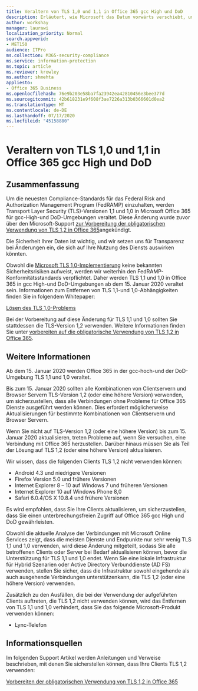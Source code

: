 ```yaml
---
title: Veraltern von TLS 1,0 und 1,1 in Office 365 gcc High und DoD
description: Erläutert, wie Microsoft das Datum vorwärts verschiebt, um die Unterstützung für TLS 1,1 und 1,0 in gcc-High-und DoD-Umgebungen in Office 365 zu beenden und die Verwendung von TLS 1,2 vorzubereiten.
author: workshay
manager: laurawi
localization_priority: Normal
search.appverid:
- MET150
audience: ITPro
ms.collection: M365-security-compliance
ms.service: information-protection
ms.topic: article
ms.reviewer: krowley
ms.author: shmehta
appliesto:
- Office 365 Business
ms.openlocfilehash: 76e9b203e58ba7fa23942ea42810456e3bee377d
ms.sourcegitcommit: 42b618231e9f608f3ae7226a313b0366601d0ea2
ms.translationtype: MT
ms.contentlocale: de-DE
ms.lasthandoff: 07/17/2020
ms.locfileid: "45158880"
---
```

# <a name="deprecating-tls-10-and-11-in-office-365-gcc-high-and-dod"></a>Veraltern von TLS 1,0 und 1,1 in Office 365 gcc High und DoD

## <a name="summary"></a>Zusammenfassung

Um die neuesten Compliance-Standards für das Federal Risk and Authorization Management Program (FedRAMP) einzuhalten, werden Transport Layer Security (TLS)-Versionen 1,1 und 1,0 in Microsoft Office 365 für gcc-High-und DoD-Umgebungen veraltet. Diese Änderung wurde zuvor über den Microsoft-Support [zur Vorbereitung der obligatorischen Verwendung von TLS 1,2 in Office 365](https://support.microsoft.com/help/4057306/preparing-for-tls-1-2-in-office-365)angekündigt.

Die Sicherheit Ihrer Daten ist wichtig, und wir setzen uns für Transparenz bei Änderungen ein, die sich auf Ihre Nutzung des Diensts auswirken könnten.

Obwohl die [Microsoft TLS 1,0-Implementierung](https://support.microsoft.com/help/3117336) keine bekannten Sicherheitsrisiken aufweist, werden wir weiterhin den FedRAMP-Konformitätsstandards verpflichtet. Daher werden TLS 1,1 und 1,0 in Office 365 in gcc High-und DoD-Umgebungen ab dem 15. Januar 2020 veraltet sein. Informationen zum Entfernen von TLS 1,1-und 1,0-Abhängigkeiten finden Sie in folgendem Whitepaper:

[Lösen des TLS 1,0-Problems](https://www.microsoft.com/download/details.aspx?id=55266)

Bei der Vorbereitung auf diese Änderung für TLS 1,1 und 1,0 sollten Sie stattdessen die TLS-Version 1,2 verwenden. Weitere Informationen finden Sie unter [vorbereiten auf die obligatorische Verwendung von TLS 1,2 in Office 365](https://support.microsoft.com/help/4057306/preparing-for-tls-1-2-in-office-365).

## <a name="more-information"></a>Weitere Informationen

Ab dem 15. Januar 2020 werden Office 365 in der gcc-hoch-und der DoD-Umgebung TLS 1,1 und 1,0 veraltet.

Bis zum 15. Januar 2020 sollten alle Kombinationen von Clientservern und Browser Servern TLS-Version 1,2 (oder eine höhere Version) verwenden, um sicherzustellen, dass alle Verbindungen ohne Probleme für Office 365 Dienste ausgeführt werden können. Dies erfordert möglicherweise Aktualisierungen für bestimmte Kombinationen von Clientservern und Browser Servern.

Wenn Sie nicht auf TLS-Version 1,2 (oder eine höhere Version) bis zum 15. Januar 2020 aktualisieren, treten Probleme auf, wenn Sie versuchen, eine Verbindung mit Office 365 herzustellen. Darüber hinaus müssen Sie als Teil der Lösung auf TLS 1,2 (oder eine höhere Version) aktualisieren.

Wir wissen, dass die folgenden Clients TLS 1,2 nicht verwenden können:

- Android 4.3 und niedrigere Versionen
- Firefox Version 5.0 und frühere Versionen
- Internet Explorer 8 – 10 auf Windows 7 und früheren Versionen
- Internet Explorer 10 auf Windows Phone 8,0
- Safari 6.0.4/OS X 10.8.4 und frühere Versionen

Es wird empfohlen, dass Sie Ihre Clients aktualisieren, um sicherzustellen, dass Sie einen unterbrechungsfreien Zugriff auf Office 365 gcc High und DoD gewährleisten.

Obwohl die aktuelle Analyse der Verbindungen mit Microsoft Online Services zeigt, dass die meisten Dienste und Endpunkte nur sehr wenig TLS 1,1 und 1,0 verwenden, wird diese Änderung mitgeteilt, sodass Sie alle betroffenen Clients oder Server bei Bedarf aktualisieren können, bevor die Unterstützung für TLS 1,1 und 1,0 endet. Wenn Sie eine lokale Infrastruktur für Hybrid Szenarien oder Active Directory Verbunddienste (AD FS) verwenden, stellen Sie sicher, dass die Infrastruktur sowohl eingehende als auch ausgehende Verbindungen unterstützenkann, die TLS 1,2 (oder eine höhere Version) verwenden.

Zusätzlich zu den Ausfällen, die bei der Verwendung der aufgeführten Clients auftreten, die TLS 1,2 nicht verwenden können, wird das Entfernen von TLS 1,1 und 1,0 verhindert, dass Sie das folgende Microsoft-Produkt verwenden können:

- Lync-Telefon

## <a name="references"></a>Informationsquellen

Im folgenden Support Artikel werden Anleitungen und Verweise beschrieben, mit denen Sie sicherstellen können, dass Ihre Clients TLS 1,2 verwenden:

[Vorbereiten der obligatorischen Verwendung von TLS 1,2 in Office 365](https://support.microsoft.com/help/4057306/preparing-for-tls-1-2-in-office-365)
